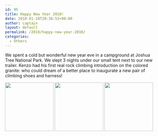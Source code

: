 ```yaml
---
id: 95
title: Happy New Year 2010!
date: 2010-01-10T20:38:53+00:00
author: captain
layout: default
permalink: /2010/happy-new-year-2010/
categories:
  - Others
---
```

We spent a cold but wonderful new year eve in a campground at Joshua Tree
National Park. We slept 3 nights under our small tent next to our new trailer.
Kenzo had his first real rock climbing introduction on the colored granite: who
could dream of a better place to inaugurate a new pair of climbing shoes and
harness!

<a rel="attachment wp-att-94" href="http://plume.flupes.org/blog/2010/happy-new-year-2010/camping-with-our-trailer/"><img class="alignnone size-thumbnail wp-image-94" title="Camping with our Trailer" src="/assets/2010/01/2010-01-01_CampingTrailer-160x160.jpg" alt="" width="160" height="160" /></a> <a rel="attachment wp-att-92" href="http://plume.flupes.org/blog/2010/happy-new-year-2010/joshua-tree/"><img class="alignnone size-thumbnail wp-image-92" title="Joshua Tree" src="/assets/2010/01/2009-12-31_JoshuaTree-160x160.jpg" alt="" width="160" height="160" /></a> <a rel="attachment wp-att-93" href="http://plume.flupes.org/blog/2010/happy-new-year-2010/climbing-at-josuha-tree/"><img class="alignnone size-thumbnail wp-image-93" title="Climbing at Josuha Tree" src="/assets/2010/01/2009-12-31_KenzoClimber-160x160.jpg" alt="" width="160" height="160" /></a>